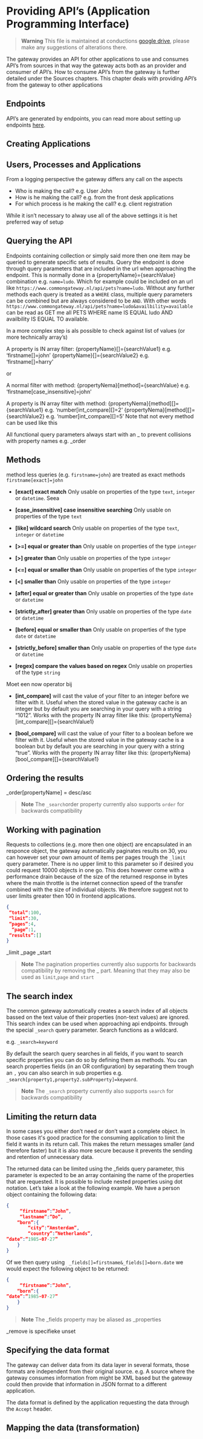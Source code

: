 # Providing API’s (Application Programming Interface)

> **Warning**
> This file is maintained at conductions [google drive](https://docs.google.com/document/d/1LMm7OCoJrghHLWv9mRztXiWkzIQZuACq6uOFI8XV2ys/edit), please make any suggestions of alterations there.

The gateway provides an API for other applications to use and consumes API’s from sources in that way the gateway acts both as an provider and consumer of API’s. How to consume API’s from the gateway is further detailed under the Sources chapters. This chapter deals with providing API’s from the gateway to other applications

## Endpoints
API’s are generated by endpoints, you can  read more about setting up endpoints [here](endpoints.md).

## Creating Applications


## Users, Processes and Applications
From a logging perspective the gateway differs any call on the aspects
- Who is making the call? e.g. User John
- How is he making the call? e.g. from the front desk applications
- For which process is he making the call? e.g. client registration

While it isn’t necessary to alway use all of the above settings it is het preferred way of setup

## Querying the API
Endpoints containing collection or simply said more then one item may be queried to generate specific sets of results. Query the endpoint is done through query parameters that are included in the url when approaching the endpoint. This is normally done in a {propertyName}={searchValue} combination  e.g. `name=ludo`.  Which for example could be included on an url like `https://www.commongateway.nl/api/pets?name=ludo`. Without any further methods each query is treated as a `WHERE` class, multiple query parameters can be combined but are always considered to be `AND`. With other words `https://www.commongateway.nl/api/pets?name=ludo&availbility=available` can be read as  GET me all PETS WHERE name IS EQUAL ludo AND availbility IS EQUAL TO available.

In a more complex step is als possible to check against list of values (or more technically array’s)

A property is IN array filter:
{propertyName}[]={searchValue1} e.g. ‘firstname[]=john’
{propertyName}[]={searchValue2} e.g. ‘firstname[]=harry’

or 


A normal filter with method:
{propertyNema}[method]={searchValue} e.g. ‘firstname[case_insensitive]=john’

A property is IN array filter with method:
{propertyNema}[method][]={searchValue1} e.g. ‘number[int_compare][]=2’
{propertyNema}[method][]={searchValue2} e.g. ‘number[int_compare][]=5’
Note that not every method can be used like this

All functional query parameters always start with an _ to prevent collisions with property names e.g. _order


## Methods

method less queries (e.g. `firstname=john`) are treated as exact methods `firstname[exact]=john`

- **[exact] exact match** 
Only usable on properties of the type `text`,  `integer` or `datetime`. Seea

- **[case_insensitive] case insensitive searching** 
Only usable on properties of the type `text`

- **[like] wildcard search**
Only usable on properties of the type `text`,  `integer` or `datetime`

- **[>=] equal or greater than** 
Only usable on properties of the type `integer`

- **[>] greater than**
Only usable on properties of the type `integer`

- **[<=] equal or smaller than**
Only usable on properties of the type `integer`

- **[<] smaller than**
Only usable on properties of the type `integer`

- **[after] equal or greater than**
Only usable on properties of the type `date` or `datetime` 

- **[strictly_after] greater than**
Only usable on properties of the type `date` or `datetime`

- **[before] equal or smaller than** 
Only usable on properties of the type `date` or `datetime`

- **[strictly_before] smaller than**
Only usable on properties of the type `date` or `datetime`

- **[regex] compare the values based on regex**
Only usable on properties of the type `string`

Moet een now operator bij

- **[int_compare]** will cast the value of your filter to an integer before we filter with it.
Useful when the stored value in the gateway cache is an integer but by default you are searching in your query with a string “1012”.
Works with the property IN array filter like this: 
{propertyNema}[int_compare][]={searchValue1}

- **[bool_compare]** will cast the value of your filter to a boolean before we filter with it.
Useful when the stored value in the gateway cache is a boolean but by default you are searching in your query with a string “true”.
Works with the property IN array filter like this: 
{propertyNema}[bool_compare][]={searchValue1}



## Ordering the results


_order[propertyName] = desc/asc

> **Note**
> The `_search`order property currently also supports `order` for backwards compatibility 

## Working with pagination
Requests to collections (e.g. more then one object) are encapsulated in an responce object, the gateway automatically paginates results on 30, you can however set your own amount of items per pages trough the `_limit` query parameter. There is no upper limit to this parameter so if desired you could request 10000 objects in one go. This does however come with a performance drain because of the size of the returned response in bytes where the main throttle is the internet connection speed of the transfer combined with the size of individual objects.  We therefore suggest not to user limits greater then 100 in frontend applications.

````json
{
 “total“:100,
 “limit”:30,
 “pages”:4,
  “page”:1,
 “results”:[]
}

````




_limit
_page
_start



> **Note**
> The pagination properties currently also supports for backwards compatibility by removing the _ part. Meaning that they may also be used as `limit`,`page` and `start` 


## The search index
The common gateway automatically creates a search index of all objects bassed on the text value of their properties (non-text values) are ignored. This search index can be used when approaching api endpoints. through the special `_search` query parameter.  Search functions as a wildcard.

e.g. `_search=keyword`

By default the search query searches in all fields, if you want to search specific properties you can do so by defining them as methods. You can search properties fields (in an OR configuration) by separating them trough an `,` you can also search in sub properties  e.g.  `_search[property1,property2.subProperty]=keyword`. 




> **Note**
> The `_search` property currently also supports `search` for backwards compatibility 

## Limiting the return data
In some cases you either don’t need or don’t want a complete object. In those cases it's good practice for the consuming application to limit the field it wants in its return call. This makes the return messages smaller (and therefore faster) but it is also more secure because it prevents the sending and retention of unnecessary data.

The returned data can be limited using the _fields query parameter, this parameter is expected to be an array containing the name of the properties  that are requested. It is possible to include nested properties using dot notation. Let’s take a look at the following example.  We have a person object containing the following data:


```json
{	
	 “firstname”:”John”,
	 “lastname”:”Do”,
	“born”:{
		“city”:“Amsterdam”,
		“country”:”Netherlands”,
”date”:”1985-07-27”	
	}
}
```

Of we then query using ` _fields[]=firstname&_fields[]=born.date` we would expect the following object to be returned:



```json
{	
	 “firstname”:”John”,
	“born”:{
”date”:”1985-07-27”	
	}
}
```

> **Note**
> The _fields property may be aliased as _properties

_remove is specifieke unset

## Specifying the data format
The gateway can deliver data from its data layer in several formats, those formats are independent from their original source. e.g. A source where the gateway consumes information from might be XML based but the gateway could then provide that information in JSON format to a different application.

The data format is defined by the application requesting the data through the `Accept` header. 

## Mapping the data (transformation)
 



